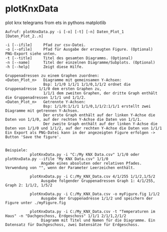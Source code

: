 # plotKnxData
plot knx telegrams from ets in pythons matplotlib

    Aufruf: plotKnxData.py -i [-o] [-t] [-n] Daten_Plot_1 [Daten_Plot_2..n]

    -i [--ifile]     Pfad zur csv-Datei.
    -o [--ofile]     Pfad für Ausgabe der erzeugten Figure. (Optional) PNG-Export siehe unten.
    -t [--title]     Titel des gesamten Diagramms. (Optional)
    -n [--name]      Titel der einzelnen Diagramme/Subplots. (Optional)
    -h [--help]      Zeigt diese Hilfe.

    Gruppenadressen zu einem Graphen zuordnen:
    <Daten_Plot_n>   Diagramme mit gemeinsamen Y-Achsen:
                     Bsp: 1/1/0 1/1/1 1/1/0,1/1/2 ordnet die Gruppenadresse 1/1/0 dem ersten Graphen zu,
                     1/1/1 dem zweiten Graphen, der dritte Graph enthält die Gruppenadressen 1/1/1 und 1/1/2.
    <Daten_Plot_n>   Getrennte Y-Achsen:
                     Bsp: 1/1/0:1/1/1 1/1/0,1/1/2:1/1/1 erstellt zwei Diagramme mit getrennen Y-Achsen.
                     Der erste Graph enthält auf der linken Y-Achse die Daten von 1/1/0, auf der rechten Y-Achse die Daten von 1/1/1.
                     Der zweite Graph enthält auf der linken Y-Achse die Daten von 1/1/0 und 1/1/2, auf der rechten Y-Achse die Daten von 1/1/1
    Ein Export als PNG-Datei kann in der angezeigten Figure erfolgen -> Button 'Save the figure'.


    Beispiele:
               plotKnxData.py -i "C:/My KNX Data.csv" 1/1/0 oder plotKnxData.py --ifile "My KNX Data.csv" 1/1/0
                    Angabe eines absoluten oder relativen Pfades. Verwendung von "", wenn der Parameter Leerzeichen enthält.

               plotKnxData.py -i C:/My_KNX_Data.csv 4/1/255 1/1/2,1/5/2
                    Ausgabe folgender Gruppenadressen Graph 1: 4/1/255,  Graph 2: 1/1/2, 1/5/2

               plotKnxData.py -i C:/My_KNX_Data.csv -o myFigure.fig 1/1/2
                    Ausgabe der Gruppenadresse 1/1/2 und speichern der Figure unter ./myFigure.fig

               plotKnxData.py -i C:/My_KNX_Data.csv -t "Temperaturen im Haus" -n "Dachgeschoss, Erdgeschoss" 1/1/1 2/1/1,2/1/2
                    Diagramm mit Titel und Namen für die Diagramme. Ein Datensatz für Dachgeschoss, zwei Datensätze für Erdgeschoss.
